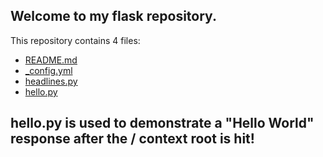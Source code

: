 ## Welcome to my flask repository.

This repository contains 4 files:
 - [README.md](/README.md)
 - [_config.yml](/_config.yml)
 - [headlines.py](/headlines.py)
 - [hello.py](/hello.py)

## hello.py is used to demonstrate a "Hello World" response after the / context root is hit!
